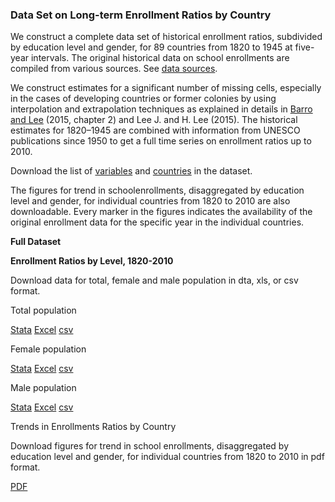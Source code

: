 ﻿
### Data Set on Long-term Enrollment Ratios by Country



We construct a complete data set of historical enrollment ratios, subdivided by education level and gender, for 89 countries from 1820 to 1945 at five-year intervals. The original historical data on school enrollments are compiled from various sources. See  [data sources](/OUP/oup_sources.md).

We construct estimates for a significant number of missing cells, especially in the cases of developing countries or former colonies by using interpolation and extrapolation techniques as explained in details in  [Barro and Lee](http://www.amazon.com/Education-Matters-Global-Schooling-Century/dp/0199379238/ref=sr_1_1?ie=UTF8&qid=1435965474&sr=8-1&keywords=Education+Matters%3A+Global+Schooling+Gains+from+the+19th+to+the+21st+Century)  (2015, chapter 2) and Lee J. and H. Lee (2015).  The historical estimates for 1820–1945 are combined with information from UNESCO publications since 1950 to get a full time series on enrollment ratios up to 2010.

Download the list of  [variables](/OUP/OUPDefi.md) and [countries](/OUP/OUPList.md)  in the dataset.

The figures for trend in schoolenrollments, disaggregated by education level and gender, for individual countries from 1820 to 2010 are also downloadable. Every marker in the figures indicates the availability of the original enrollment data for the specific year in the individual countries.

**Full Dataset**

**Enrollment Ratios by Level, 1820-2010**

Download data for total, female and male population in dta, xls, or csv format.

Total population

[Stata](/OUP/OUP_enrol_MF_v1.dta) [Excel](/OUP/OUP_enrol_MF_v1.xls) [csv](/OUP/OUP_enrol_MF_v1.csv)

Female population

[Stata](/OUP/OUP_enrol_F_v1.dta) [Excel](/OUP/OUP_enrol_F_v1.xls) [csv](/OUP/OUP_enrol_F_v1.csv)

Male population

[Stata](/OUP/OUP_enrol_M_v1.dta) [Excel](/OUP/OUP_enrol_M_v1.xls) [csv](/OUP/OUP_enrol_M_v1.csv)

Trends in Enrollments Ratios by Country

Download figures for trend in school enrollments, disaggregated by education level and gender, for individual countries from 1820 to 2010 in pdf format.

[PDF](/OUP/OUP_enrol_v1.pdf)
